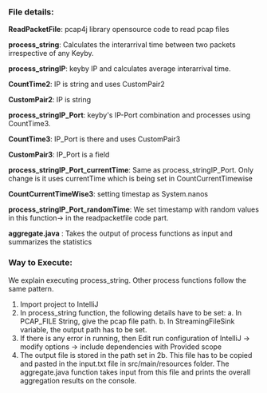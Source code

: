 ### File details: 
**ReadPacketFile**: pcap4j library opensource code to read pcap files


**process_string**: Calculates the interarrival time between two packets irrespective of any Keyby.

**process_stringIP**: keyby IP and calculates average interarrival time. 

**CountTime2**: IP is string and uses CustomPair2

**CustomPair2**: IP is string

**process_stringIP_Port**: keyby's IP-Port combination and processes using CountTime3.

**CountTime3**: IP_Port is there and uses CustomPair3

**CustomPair3**: IP_Port is a field

**process_stringIP_Port_currentTime**: Same as process_stringIP_Port. Only change is it uses currentTime which is being set in CountCurrentTimewise

**CountCurrentTimeWise3**: setting timestap as System.nanos

**process_stringIP_Port_randomTime**: We set timestamp with random values in this function-> in the readpacketfile code part.

**aggregate.java** : Takes the output of process functions as input and summarizes the statistics


### Way to Execute: 
We explain executing process_string. Other process functions follow the same pattern.
1. Import project to IntelliJ
2. In process_string function, the following details have to be set:
	a. In PCAP_FILE String, give the pcap file path.
	b. In StreamingFileSink variable, the output path has to be set.
3. If there is any error in running, then Edit run configuration of IntelliJ -> modify options -> include dependencies with Provided scope
4. The output file is stored in the path set in 2b. This file has to be copied and pasted in the input.txt file in src/main/resources folder. The aggregate.java function takes input from this file and prints the overall aggregation results on the console.
